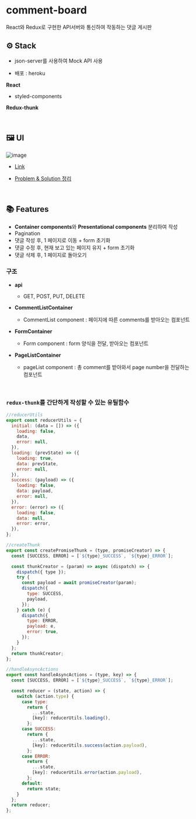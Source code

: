 # comment-board

React와 Redux로 구현한 API서버와 통신하여 작동하는 댓글 게시판

## ⚙ Stack

- json-server를 사용하여 Mock API 사용

- 배포 : heroku

**React**

- styled-components

**Redux-thunk**

<br/>

## 🖼 UI

![image](https://user-images.githubusercontent.com/70693728/111060441-47f96700-84e0-11eb-8581-3e0707702d46.png)

- [Link](https://comments-board.herokuapp.com/)

- [Problem & Solution 정리](https://heeyeonjeong.tistory.com/88?category=945817)

<br/>

## 📚 Features

- **Container components**와 **Presentational components** 분리하여 작성
- Pagination
- 댓글 작성 후, 1 페이지로 이동 + form 초기화
- 댓글 수정 후, 현재 보고 있는 페이지 유지 + form 초기화
- 댓글 삭제 후, 1 페이지로 돌아오기

### 구조

- **api**

  - GET, POST, PUT, DELETE

- **CommentListContainer**

  - CommentList component : 페이지에 따른 comments를 받아오는 컴포넌트

- **FormContainer**

  - Form component : form 양식을 전달, 받아오는 컴포넌트

- **PageListContainer**

  - pageList component : 총 comment를 받아와서 page number을 전달하는 컴포넌트

<br/>

### `redux-thunk`를 간단하게 작성할 수 있는 유틸함수

```javascript
//reducerUtils
export const reducerUtils = {
  initial: (data = []) => ({
    loading: false,
    data,
    error: null,
  }),
  loading: (prevState) => ({
    loading: true,
    data: prevState,
    error: null,
  }),
  success: (payload) => ({
    loading: false,
    data: payload,
    error: null,
  }),
  error: (error) => ({
    loading: false,
    data: null,
    error: error,
  }),
};

//createThunk
export const createPromiseThunk = (type, promiseCreator) => {
  const [SUCCESS, ERROR] = [`${type}_SUCCESS`, `${type}_ERROR`];

  const thunkCreator = (param) => async (dispatch) => {
    dispatch({ type });
    try {
      const payload = await promiseCreator(param);
      dispatch({
        type: SUCCESS,
        payload,
      });
    } catch (e) {
      dispatch({
        type: ERROR,
        payload: e,
        error: true,
      });
    }
  };
  return thunkCreator;
};

//handleAsyncActions
export const handleAsyncActions = (type, key) => {
  const [SUCCESS, ERROR] = [`${type}_SUCCESS`, `${type}_ERROR`];

  const reducer = (state, action) => {
    switch (action.type) {
      case type:
        return {
          ...state,
          [key]: reducerUtils.loading(),
        };
      case SUCCESS:
        return {
          ...state,
          [key]: reducerUtils.success(action.payload),
        };
      case ERROR:
        return {
          ...state,
          [key]: reducerUtils.error(action.payload),
        };
      default:
        return state;
    }
  };
  return reducer;
};
```
